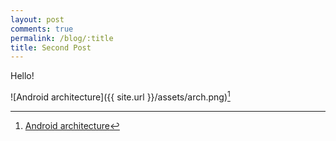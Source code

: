```yaml
---
layout: post
comments: true
permalink: /blog/:title
title: Second Post
---
```


  Hello!

 ![Android architecture]({{ site.url }}/assets/arch.png)[^fn-footnote_two]


[^fn-footnote_two]: [Android architecture](https://developer.android.com/topic/libraries/architecture/index.html)

